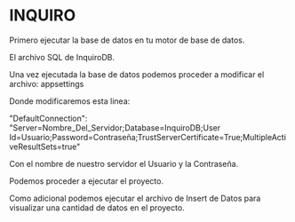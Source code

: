 # INQUIRO

Primero ejecutar la base de datos en tu motor de base de datos.

El archivo SQL de InquiroDB.

Una vez ejecutada la base de datos podemos proceder a modificar el archivo: appsettings

Donde modificaremos esta linea:     

"DefaultConnection": "Server=Nombre_Del_Servidor;Database=InquiroDB;User Id=Usuario;Password=Contraseña;TrustServerCertificate=True;MultipleActiveResultSets=true"

Con el nombre de nuestro servidor el Usuario y la Contraseña.

Podemos proceder a ejecutar el proyecto.

Como adicional podemos ejecutar el archivo de Insert de Datos para visualizar una cantidad de datos en el proyecto.
